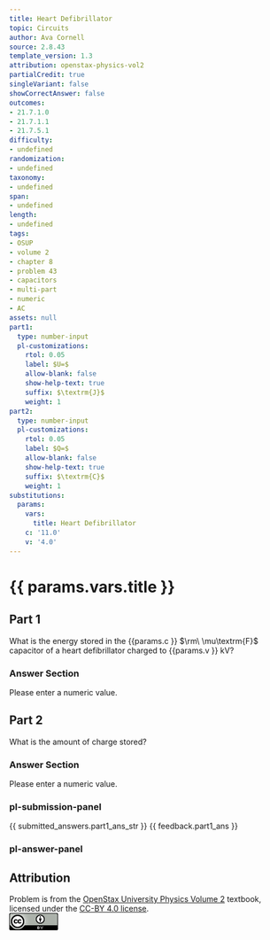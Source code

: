 ```yaml
---
title: Heart Defibrillator
topic: Circuits
author: Ava Cornell
source: 2.8.43
template_version: 1.3
attribution: openstax-physics-vol2
partialCredit: true
singleVariant: false
showCorrectAnswer: false
outcomes:
- 21.7.1.0
- 21.7.1.1
- 21.7.5.1
difficulty:
- undefined
randomization:
- undefined
taxonomy:
- undefined
span:
- undefined
length:
- undefined
tags:
- OSUP
- volume 2
- chapter 8
- problem 43
- capacitors
- multi-part
- numeric
- AC
assets: null
part1:
  type: number-input
  pl-customizations:
    rtol: 0.05
    label: $U=$
    allow-blank: false
    show-help-text: true
    suffix: $\textrm{J}$
    weight: 1
part2:
  type: number-input
  pl-customizations:
    rtol: 0.05
    label: $Q=$
    allow-blank: false
    show-help-text: true
    suffix: $\textrm{C}$
    weight: 1
substitutions:
  params:
    vars:
      title: Heart Defibrillator
    c: '11.0'
    v: '4.0'
---
```

# {{ params.vars.title }}

## Part 1

What is the energy stored in the {{params.c }} $\rm\ \mu\textrm{F}$ capacitor of a heart defibrillator charged to {{params.v }} $\textrm{ kV}$?

### Answer Section

Please enter a numeric value.

## Part 2

What is the amount of charge stored?

### Answer Section

Please enter a numeric value.

### pl-submission-panel

{{ submitted_answers.part1_ans_str }}
{{ feedback.part1_ans }}

### pl-answer-panel

## Attribution

Problem is from the [OpenStax University Physics Volume 2](https://openstax.org/details/books/university-physics-volume-2) textbook, licensed under the [CC-BY 4.0 license](https://creativecommons.org/licenses/by/4.0/).<br>![Image representing the Creative Commons 4.0 BY license.](https://raw.githubusercontent.com/firasm/bits/master/by.png)